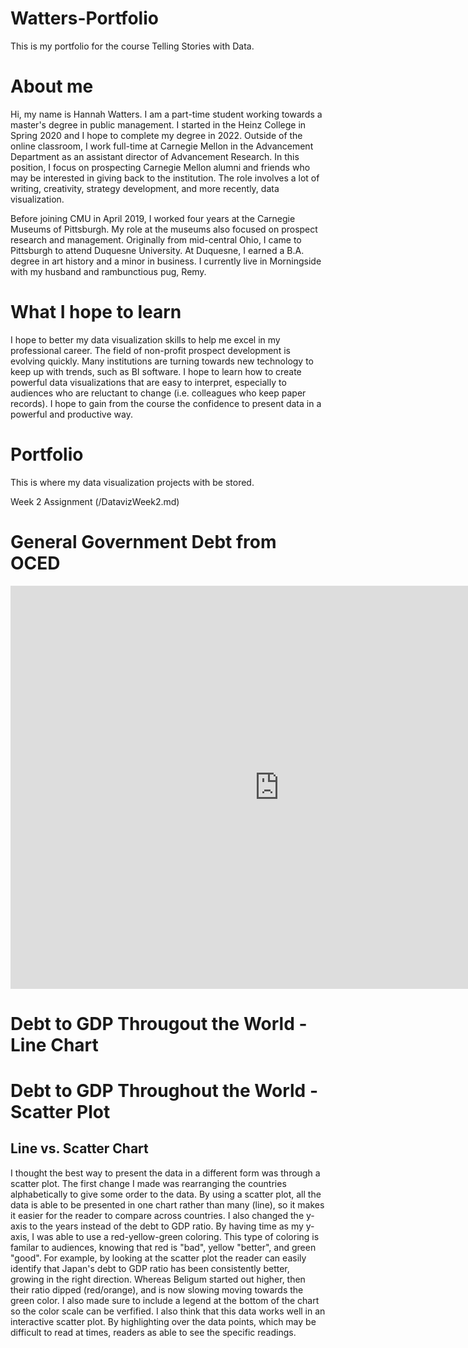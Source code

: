 # Watters-Portfolio
This is my portfolio for the course Telling Stories with Data.

# About me
Hi, my name is Hannah Watters. I am a part-time student working towards a master's degree in public management. I started in the Heinz College in Spring 2020 and I hope to complete my degree in 2022. Outside of the online classroom, I work full-time at Carnegie Mellon in the Advancement Department as an assistant director of Advancement Research. In this position, I focus on prospecting Carnegie Mellon alumni and friends who may be interested in giving back to the institution. The role involves a lot of writing, creativity, strategy development, and more recently, data visualization. 

Before joining CMU in April 2019, I worked four years at the Carnegie Museums of Pittsburgh. My role at the museums also focused on prospect research and management. Originally from mid-central Ohio, I came to Pittsburgh to attend Duquesne University. At Duquesne, I earned a B.A. degree in art history and a minor in business. I currently live in Morningside with my husband and rambunctious pug, Remy.

# What I hope to learn
I hope to better my data visualization skills to help me excel in my professional career. The field of non-profit prospect development is evolving quickly. Many institutions are turning towards new technology to keep up with trends, such as BI software. I hope to learn how to create powerful data visualizations that are easy to interpret, especially to audiences who are reluctant to change (i.e. colleagues who keep paper records). I hope to gain from the course the confidence to present data in a powerful and productive way.

# Portfolio
This is where my data visualization projects with be stored. 

Week 2 Assignment (/DatavizWeek2.md)

# General Government Debt from OCED
<iframe src="https://data.oecd.org/chart/65u1" width="860" height="645" style="border: 0" mozallowfullscreen="true" webkitallowfullscreen="true" allowfullscreen="true"><a href="https://data.oecd.org/chart/65u1" target="_blank">OECD Chart: General government debt, Total, % of GDP, Annual, 2018</a></iframe>

# Debt to GDP Througout the World - Line Chart

<div class="flourish-embed flourish-chart" data-src="visualisation/3729609" data-url="https://flo.uri.sh/visualisation/3729609/embed" aria-label=""><script src="https://public.flourish.studio/resources/embed.js"></script></div>

# Debt to GDP Throughout the World - Scatter Plot

<div class="flourish-embed flourish-scatter" data-src="visualisation/3748510" data-url="https://flo.uri.sh/visualisation/3748510/embed" aria-label=""><script src="https://public.flourish.studio/resources/embed.js"></script></div>

## Line vs. Scatter Chart
I thought the best way to present the data in a different form was through a scatter plot. The first change I made was rearranging the countries alphabetically to give some order to the data. By using a scatter plot, all the data is able to be presented in one chart rather than many (line), so it makes it easier for the reader to compare across countries. I also changed the y-axis to the years instead of the debt to GDP ratio. By having time as my y-axis, I was able to use a red-yellow-green coloring. This type of coloring is familar to audiences, knowing that red is "bad", yellow "better", and green "good". For example, by looking at the scatter plot the reader can easily identify that Japan's debt to GDP ratio has been consistently better, growing in the right direction. Whereas Beligum started out higher, then their ratio dipped (red/orange), and is now slowing moving towards the green color. I also made sure to include a legend at the bottom of the chart so the color scale can be verfified. I also think that this data works well in an interactive scatter plot. By highlighting over the data points, which may be difficult to read at times, readers as able to see the specific readings.
